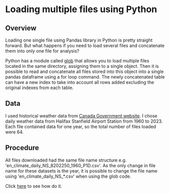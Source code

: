# Loading multiple files using Python

## Overview
Loading one single file using Pandas library in Python is pretty straight forward. But what happens if you need to load several files and concatenate them into only one file for analysis? 

Python has a module called [glob](https://docs.python.org/3/library/glob.html#module-glob) that allows you to load multiple files located in the same directory, assigning them to a single object. Then it is possible to read and concatenate all files stored into this object into a single pandas dataframe using a for loop command. The newly concatenated table can have a new index to take into account all rows added excluding the original indexes from each table.


## Data
I used historical weather data from [Canada Government website](https://climate.weather.gc.ca/historical_data/search_historic_data_e.html). I chose daily weather data from Halifax Stanfield Airport Station from 1960 to 2023. Each file contained data for one year, so the total number of files loaded were 64.

## Procedure

All files downloaded had the same file name structure e.g. 'en_climate_daily_NS_8202250_1960_P1D.csv'. As the only change in file name for these datasets is the year, it is possible to change the file name using 'en_climate_daily_NS_*.csv' when using the glob code.

Click [here](https://github.com/lelacerda/LoadMultipleFiles/blob/main/Load_Multiple_Files.ipynb) to see how do it.
